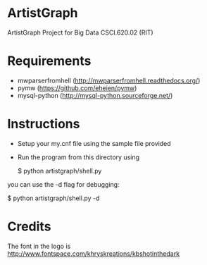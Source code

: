 ArtistGraph
===========

ArtistGraph Project for Big Data CSCI.620.02 (RIT)

Requirements
============

* mwparserfromhell (http://mwparserfromhell.readthedocs.org/)
* pymw (https://github.com/eheien/pymw)
* mysql-python (http://mysql-python.sourceforge.net/)
  
Instructions
============

* Setup your my.cnf file using the sample file provided
* Run the program from this directory using

  $ python artistgraph/shell.py <artist name>
  
you can use the -d flag for debugging:
  
  $ python artistgraph/shell.py -d <artist name>
  
Credits
=======

The font in the logo is
http://www.fontspace.com/khryskreations/kbshotinthedark
